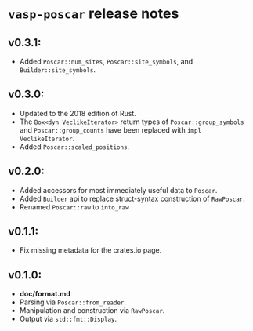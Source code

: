 # `vasp-poscar` release notes

## **v0.3.1**:
* Added `Poscar::num_sites`, `Poscar::site_symbols`, and `Builder::site_symbols`.

## **v0.3.0**:
* Updated to the 2018 edition of Rust.
* The `Box<dyn VeclikeIterator>` return types of `Poscar::group_symbols` and `Poscar::group_counts` have been replaced with `impl VeclikeIterator`.
* Added `Poscar::scaled_positions`.

## **v0.2.0**:
* Added accessors for most immediately useful data to `Poscar`.
* Added `Builder` api to replace struct-syntax construction of `RawPoscar`.
* Renamed `Poscar::raw` to `into_raw`

## **v0.1.1**:
* Fix missing metadata for the crates.io page.

## **v0.1.0**:
* **doc/format.md**
* Parsing via `Poscar::from_reader`.
* Manipulation and construction via `RawPoscar`.
* Output via `std::fmt::Display`.
